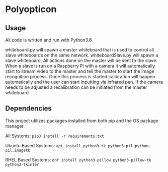 # Polyopticon

## Usage

All code is written and run with Python3.6

whiteboard.py will spawn a master whiteboard that is used to control all slave whiteboards on the same network.
whiteboardSlave.py will spawn a slave whiteboard.
All actions done on the master will be sent to the slave.
When a slave is run on a Raspberry Pi with a camera it will automatically start to stream video to the master and tell the master to start the image recognition process.
Once this process is started calibration will happen automatically and the user can start inputting via infrared pen.
If the camera needs to be adjusted a recalibration can be initiated from the master whiteboard


## Dependencies
This project utilizes packages installed from both pip and the OS package manager.

All Systems:
`pip3 install -r requirements.txt`

Ubuntu Based Systems:
`apt install python3-tk python3-pil python-pil.imagetk`

RHEL Based Systems:
`dnf install python3-pillow python3-pillow-tk python3-tkinter`

